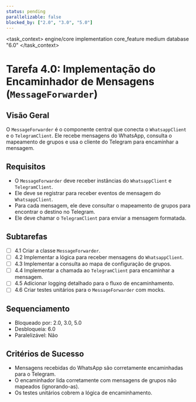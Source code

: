 ```yaml
---
status: pending
parallelizable: false
blocked_by: ["2.0", "3.0", "5.0"]
---
```


<task_context>
<domain>engine/core</domain>
<type>implementation</type>
<scope>core_feature</scope>
<complexity>medium</complexity>
<dependencies>database</dependencies>
<unblocks>"6.0"</unblocks>
</task_context>

# Tarefa 4.0: Implementação do Encaminhador de Mensagens (`MessageForwarder`)

## Visão Geral
O `MessageForwarder` é o componente central que conecta o `WhatsappClient` e o `TelegramClient`. Ele recebe mensagens do WhatsApp, consulta o mapeamento de grupos e usa o cliente do Telegram para encaminhar a mensagem.

## Requisitos
- O `MessageForwarder` deve receber instâncias do `WhatsappClient` e `TelegramClient`.
- Ele deve se registrar para receber eventos de mensagem do `WhatsappClient`.
- Para cada mensagem, ele deve consultar o mapeamento de grupos para encontrar o destino no Telegram.
- Ele deve chamar o `TelegramClient` para enviar a mensagem formatada.

## Subtarefas
- [ ] 4.1 Criar a classe `MessageForwarder`.
- [ ] 4.2 Implementar a lógica para receber mensagens do `WhatsappClient`.
- [ ] 4.3 Implementar a consulta ao mapa de configuração de grupos.
- [ ] 4.4 Implementar a chamada ao `TelegramClient` para encaminhar a mensagem.
- [ ] 4.5 Adicionar logging detalhado para o fluxo de encaminhamento.
- [ ] 4.6 Criar testes unitários para o `MessageForwarder` com mocks.

## Sequenciamento
- Bloqueado por: 2.0, 3.0, 5.0
- Desbloqueia: 6.0
- Paralelizável: Não

## Critérios de Sucesso
- Mensagens recebidas do WhatsApp são corretamente encaminhadas para o Telegram.
- O encaminhador lida corretamente com mensagens de grupos não mapeados (ignorando-as).
- Os testes unitários cobrem a lógica de encaminhamento.

